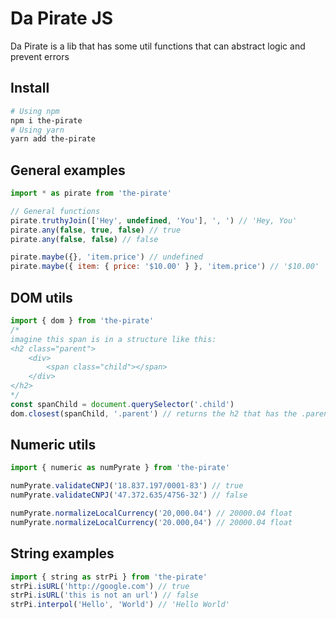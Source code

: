 # Da Pirate JS

Da Pirate is a lib that has some util functions that can abstract
logic and prevent errors

## Install
```bash
# Using npm
npm i the-pirate
# Using yarn
yarn add the-pirate
```

## General examples
```js
import * as pirate from 'the-pirate'

// General functions
pirate.truthyJoin(['Hey', undefined, 'You'], ', ') // 'Hey, You'
pirate.any(false, true, false) // true
pirate.any(false, false) // false

pirate.maybe({}, 'item.price') // undefined
pirate.maybe({ item: { price: '$10.00' } }, 'item.price') // '$10.00'
```

## DOM utils
```js
import { dom } from 'the-pirate'
/*
imagine this span is in a structure like this:
<h2 class="parent">
    <div>
        <span class="child"></span>
    </div>
</h2>
*/
const spanChild = document.querySelector('.child')
dom.closest(spanChild, '.parent') // returns the h2 that has the .parent class

```

## Numeric utils
```js
import { numeric as numPyrate } from 'the-pirate'

numPyrate.validateCNPJ('18.837.197/0001-83') // true
numPyrate.validateCNPJ('47.372.635/4756-32') // false

numPyrate.normalizeLocalCurrency('20,000.04') // 20000.04 float
numPyrate.normalizeLocalCurrency('20.000,04') // 20000.04 float
```

## String examples
```js
import { string as strPi } from 'the-pirate'
strPi.isURL('http://google.com') // true
strPi.isURL('this is not an url') // false
strPi.interpol('Hello', 'World') // 'Hello World'

```
